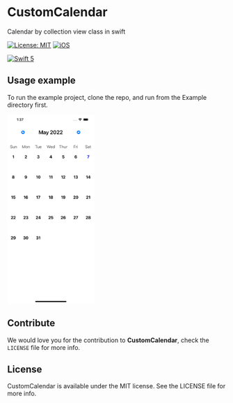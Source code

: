 # CustomCalendar
Calendar by collection view class in swift

[![License: MIT](https://img.shields.io/badge/license-MIT-green.svg?style=flat)](https://github.com/Jigneshmayani90/CustomCalendar/blob/main/LICENSE)
[![iOS](https://img.shields.io/badge/Platform-iOS-purpel.svg?style=flat)](https://developer.apple.com/ios/)

[![Swift 5](https://img.shields.io/badge/Swift-5-orange.svg?style=flat)](https://developer.apple.com/swift/)


## Usage example
To run the example project, clone the repo, and run from the Example directory first.

<img src="https://github.com/Jigneshmayani90/CustomCalendar/blob/main/sample.png" width="200">

## Contribute 

We would love you for the contribution to **CustomCalendar**, check the ``LICENSE`` file for more info.


## License

CustomCalendar is available under the MIT license. See the LICENSE file for more info.
